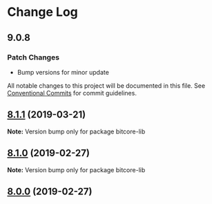 # Change Log

## 9.0.8

### Patch Changes

- Bump versions for minor update

All notable changes to this project will be documented in this file.
See [Conventional Commits](https://conventionalcommits.org) for commit guidelines.

## [8.1.1](https://github.com/bitpay/bitcore-lib/compare/v8.1.0...v8.1.1) (2019-03-21)

**Note:** Version bump only for package bitcore-lib

## [8.1.0](https://github.com/bitpay/bitcore-lib/compare/v5.0.0-beta.44...v8.1.0) (2019-02-27)

**Note:** Version bump only for package bitcore-lib

## [8.0.0](https://github.com/bitpay/bitcore-lib/compare/v5.0.0-beta.44...v8.0.0) (2019-02-27)
